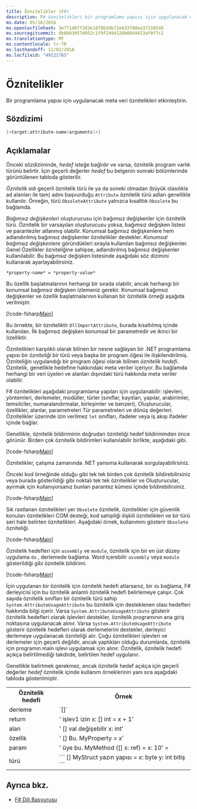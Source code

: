 ```yaml
---
title: Öznitelikler (F#)
description: F# öznitelikleri bir programlama yapısı için uygulanacak meta verileri nasıl etkinleştirme hakkında bilgi edinin.
ms.date: 05/16/2016
ms.openlocfilehash: 3e7f1d0ff383e1070b3db72e633f80ea37150548
ms.sourcegitcommit: db8b83057d052c1f9f249d128b08d4423af0f7c2
ms.translationtype: MT
ms.contentlocale: tr-TR
ms.lasthandoff: 11/02/2018
ms.locfileid: "49121765"
---
```

# <a name="attributes"></a>Öznitelikler

Bir programlama yapısı için uygulanacak meta veri öznitelikleri etkinleştirin.

## <a name="syntax"></a>Sözdizimi

```fsharp
[<target:attribute-name(arguments)>]
```

## <a name="remarks"></a>Açıklamalar

Önceki sözdiziminde, *hedef* isteğe bağlıdır ve varsa, öznitelik program varlık türünü belirtir. İçin geçerli değerler *hedef* bu belgenin sonraki bölümlerinde görüntülenen tabloda gösterilir.

*Öznitelik adı* geçerli öznitelik türü ile ya da soneki olmadan (büyük olasılıkla ad alanları ile tam) adını başvurduğu `Attribute` öznitelik türü adları genellikle kullanılır. Örneğin, türü `ObsoleteAttribute` yalnızca kısalttık `Obsolete` bu bağlamda.

*Bağımsız değişkenleri* oluşturucusu için bağımsız değişkenler için öznitelik türü. Öznitelik bir varsayılan oluşturucusu yoksa, bağımsız değişken listesi ve parantezler atlanmış olabilir. Konumsal bağımsız değişkenlere hem adlandırılmış bağımsız değişkenler öznitelikler destekler. *Konumsal bağımsız değişkenlere* göründükleri sırayla kullanılan bağımsız değişkenler. Genel Özellikler özniteliğine sahipse, adlandırılmış bağımsız değişkenler kullanılabilir. Bu bağımsız değişken listesinde aşağıdaki söz dizimini kullanarak ayarlayabilirsiniz.

```
*property-name* = *property-value*
```

Bu özellik başlatmalarının herhangi bir sırada olabilir, ancak herhangi bir konumsal bağımsız değişken izlemeniz gerekir. Konumsal bağımsız değişkenler ve özellik başlatmalarının kullanan bir öznitelik örneği aşağıda verilmiştir.

[!code-fsharp[Main](../../../samples/snippets/fsharp/lang-ref-2/snippet6202.fs)]

Bu örnekte, bir özniteliktir `DllImportAttribute`, burada kısaltılmış içinde kullanılan. İlk bağımsız değişken konumsal bir parametredir ve ikinci bir özelliktir.

Öznitelikleri karşılıklı olarak bilinen bir nesne sağlayan bir .NET programlama yapısı bir *özniteliği* bir türü veya başka bir program öğesi ile ilişkilendirilmiş. Özniteliğin uygulandığı bir program öğesi olarak bilinen *öznitelik hedefi*. Öznitelik, genellikle hedefine hakkındaki meta veriler içeriyor. Bu bağlamda herhangi bir veri üyeleri ve alanları dışındaki türü hakkında meta veriler olabilir.

F# öznitelikleri aşağıdaki programlama yapıları için uygulanabilir: işlevleri, yöntemleri, derlemeler, modüller, türler (sınıflar, kayıtları, yapılar, arabirimler, temsilciler, numaralandırmalar, birleşimler ve benzeri), Oluşturucular, özellikler, alanlar, parametreleri Tür parametreleri ve dönüş değerleri. Öznitelikler üzerinde izin verilmez `let` sınıfları, ifadeler veya iş akışı ifadeler içinde bağlar.

Genellikle, öznitelik bildiriminin doğrudan özniteliği hedef bildiriminden önce görünür. Birden çok öznitelik bildirimleri kullanılabilir birlikte, aşağıdaki gibi.

[!code-fsharp[Main](../../../samples/snippets/fsharp/lang-ref-2/snippet6603.fs)]

Öznitelikler, çalışma zamanında .NET yansıma kullanarak sorgulayabilirsiniz.

Önceki kod örneğinde olduğu gibi tek tek birden çok öznitelik bildirebilirsiniz veya burada gösterildiği gibi noktalı tek tek öznitelikler ve Oluşturucular, ayırmak için kullanıyorsanız bunları parantez kümesi içinde bildirebilirsiniz.

[!code-fsharp[Main](../../../samples/snippets/fsharp/lang-ref-2/snippet6604.fs)]

Sık rastlanan öznitelikleri yer `Obsolete` öznitelik, öznitelikler için güvenlik konuları öznitelikleri COM desteği, kod sahipliği ilişkili öznitelikleri ve bir türü seri hale belirten öznitelikleri. Aşağıdaki örnek, kullanımını gösterir `Obsolete` özniteliği.

[!code-fsharp[Main](../../../samples/snippets/fsharp/lang-ref-2/snippet6605.fs)]

Öznitelik hedefleri için `assembly` ve `module`, öznitelik için bir en üst düzey uygulama `do` , derlemede bağlama. Word içerebilir `assembly` veya `module` gösterildiği gibi öznitelik bildirimi.

[!code-fsharp[Main](../../../samples/snippets/fsharp/lang-ref-2/snippet6606.fs)]

İçin uygulanan bir öznitelik için öznitelik hedefi atlarsanız, bir `do` bağlama, F# derleyicisi için bu öznitelik anlamlı öznitelik hedefi belirlemeye çalışır. Çok sayıda öznitelik sınıfları bir öznitelik türü sahip `System.AttributeUsageAttribute` bu öznitelik için desteklenen olası hedefleri hakkında bilgi içerir. Varsa `System.AttributeUsageAttribute` gösterir öznitelik hedefleri olarak işlevleri destekler, öznitelik programının ana giriş noktasına uygulanacak alınır. Varsa `System.AttributeUsageAttribute` gösterir öznitelik hedefleri olarak derlemelerini destekler, derleyici derlemeye uygulanacak özniteliği alır. Çoğu öznitelikleri işlevleri ve derlemeler için geçerli değildir, ancak yaptıkları olduğu durumlarda, öznitelik için programın main işlevi uygulamak için alınır. Öznitelik, öznitelik hedefi açıkça belirtilmediği takdirde, belirtilen hedef uygulanır.

Genellikle belirtmek gerekmez, ancak öznitelik hedef açıkça için geçerli değerler *hedef* öznitelik içinde kullanım örneklerinin yanı sıra aşağıdaki tabloda gösterilmiştir.

<table>
  <tr>
    <th>Öznitelik hedefi</td>
    <th>Örnek</td> 
  </tr>
  <tr>
    <td>derleme</td>
    <td>`[<assembly: AssemblyVersionAttribute("1.0.0.0")>]`</td> 
  </tr>
  <tr>
    <td>return</td>
    <td>' işlev1 izin x: [<return: Obsolete>] int = x + 1'</td> 
  </tr>
  <tr>
    <td>alan</td>
    <td>' [<field: DefaultValue>] val değişebilir x: int'</td> 
  </tr>
  <tr>
    <td>özellik</td>
    <td>' [<property: Obsolete>] Bu. MyProperty = x'</td> 
  </tr>
  <tr>
    <td>param</td>
    <td>' üye bu. MyMethod ([<param: Out>] x: ref<int>) = x: 10' =</td> 
  </tr>
  <tr>
    <td>türü</td>
    <td>
        ```
        [<type: StructLayout(Sequential)>] MyStruct yazın yapısı = x: byte y: int bitiş ```
    </td> 
  </tr>
</table>

## <a name="see-also"></a>Ayrıca bkz.

- [F# Dili Başvurusu](index.md)
